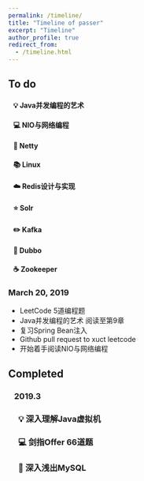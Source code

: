 ```yaml
---
permalink: /timeline/
title: "Timeline of passer"
excerpt: "Timeline"
author_profile: true
redirect_from:
  - /timeline.html
---
```


## To do
#### &ensp; 💡 Java并发编程的艺术
#### &ensp; 💻 NIO与网络编程
#### &ensp; 🎨 Netty
#### &ensp; 📚 Linux
#### &ensp; ☁️ Redis设计与实现
#### &ensp; ⭐️ Solr
#### &ensp; ✏️ Kafka
#### &ensp; 💾 Dubbo
#### &ensp; ☕️ Zookeeper

### March 20, 2019
* LeetCode 5道编程题
* Java并发编程的艺术 阅读至第9章
* 复习Spring Bean注入
* Github pull request to xuct leetcode
* 开始着手阅读NIO与网络编程

## Completed
### &ensp; 2019.3
### &ensp;&ensp; 💡 深入理解Java虚拟机
### &ensp;&ensp; 💻 剑指Offer 66道题
### &ensp;&ensp; 🎨 深入浅出MySQL
